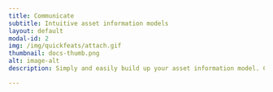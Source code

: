 ```yaml
---
title: Communicate
subtitle: Intuitive asset information models
layout: default
modal-id: 2
img: /img/quickfeats/attach.gif
thumbnail: docs-thumb.png
alt: image-alt
description: Simply and easily build up your asset information model. Create intuitive digital 3D O&M manuals for future maintenance.

---
```

